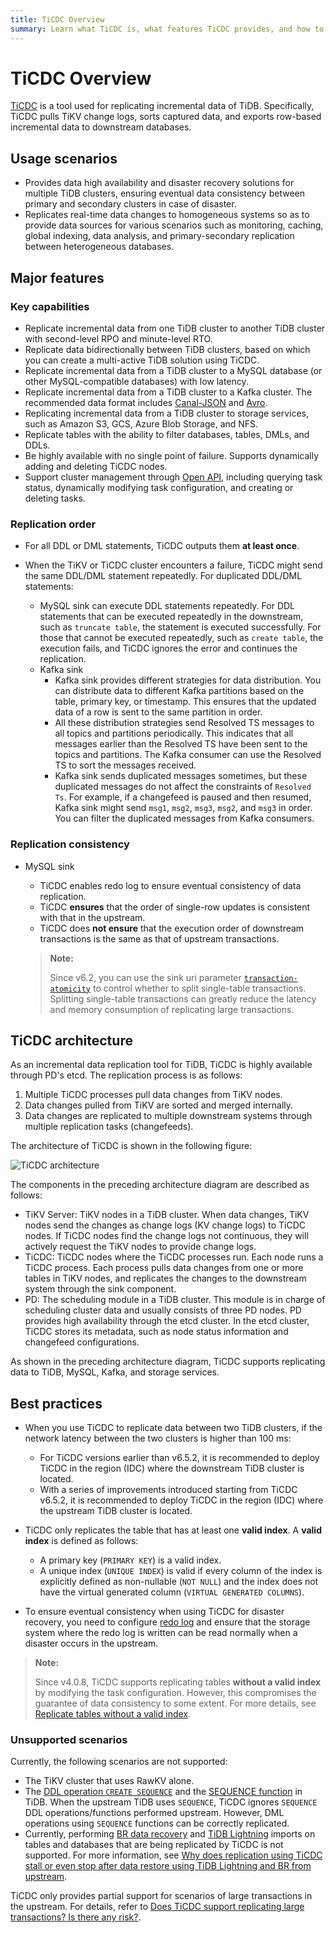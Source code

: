 ```yaml
---
title: TiCDC Overview
summary: Learn what TiCDC is, what features TiCDC provides, and how to install and deploy TiCDC.
---
```


# TiCDC Overview

[TiCDC](https://github.com/pingcap/tiflow/tree/master/cdc) is a tool used for replicating incremental data of TiDB. Specifically, TiCDC pulls TiKV change logs, sorts captured data, and exports row-based incremental data to downstream databases.

## Usage scenarios

- Provides data high availability and disaster recovery solutions for multiple TiDB clusters, ensuring eventual data consistency between primary and secondary clusters in case of disaster.
- Replicates real-time data changes to homogeneous systems so as to provide data sources for various scenarios such as monitoring, caching, global indexing, data analysis, and primary-secondary replication between heterogeneous databases.

## Major features

### Key capabilities

- Replicate incremental data from one TiDB cluster to another TiDB cluster with second-level RPO and minute-level RTO.
- Replicate data bidirectionally between TiDB clusters, based on which you can create a multi-active TiDB solution using TiCDC.
- Replicate incremental data from a TiDB cluster to a MySQL database (or other MySQL-compatible databases) with low latency.
- Replicate incremental data from a TiDB cluster to a Kafka cluster. The recommended data format includes [Canal-JSON](/ticdc/ticdc-canal-json.md) and [Avro](/ticdc/ticdc-avro-protocol.md).
- Replicating incremental data from a TiDB cluster to storage services, such as Amazon S3, GCS, Azure Blob Storage, and NFS.
- Replicate tables with the ability to filter databases, tables, DMLs, and DDLs.
- Be highly available with no single point of failure. Supports dynamically adding and deleting TiCDC nodes.
- Support cluster management through [Open API](/ticdc/ticdc-open-api-v2.md), including querying task status, dynamically modifying task configuration, and creating or deleting tasks.

### Replication order

- For all DDL or DML statements, TiCDC outputs them **at least once**.
- When the TiKV or TiCDC cluster encounters a failure, TiCDC might send the same DDL/DML statement repeatedly. For duplicated DDL/DML statements:

    - MySQL sink can execute DDL statements repeatedly. For DDL statements that can be executed repeatedly in the downstream, such as `truncate table`, the statement is executed successfully. For those that cannot be executed repeatedly, such as `create table`, the execution fails, and TiCDC ignores the error and continues the replication.
    - Kafka sink
        - Kafka sink provides different strategies for data distribution. You can distribute data to different Kafka partitions based on the table, primary key, or timestamp. This ensures that the updated data of a row is sent to the same partition in order.
        - All these distribution strategies send Resolved TS messages to all topics and partitions periodically. This indicates that all messages earlier than the Resolved TS have been sent to the topics and partitions. The Kafka consumer can use the Resolved TS to sort the messages received.
        - Kafka sink sends duplicated messages sometimes, but these duplicated messages do not affect the constraints of `Resolved Ts`. For example, if a changefeed is paused and then resumed, Kafka sink might send  `msg1`, `msg2`, `msg3`, `msg2`, and `msg3` in order. You can filter the duplicated messages from Kafka consumers.

### Replication consistency

- MySQL sink

    - TiCDC enables redo log to ensure eventual consistency of data replication.
    - TiCDC **ensures** that the order of single-row updates is consistent with that in the upstream.
    - TiCDC does **not ensure** that the execution order of downstream transactions is the same as that of upstream transactions.

    > **Note:**
    >
    > Since v6.2, you can use the sink uri parameter [`transaction-atomicity`](/ticdc/ticdc-sink-to-mysql.md#configure-sink-uri-for-mysql-or-tidb) to control whether to split single-table transactions. Splitting single-table transactions can greatly reduce the latency and memory consumption of replicating large transactions.

## TiCDC architecture

As an incremental data replication tool for TiDB, TiCDC is highly available through PD's etcd. The replication process is as follows:

1. Multiple TiCDC processes pull data changes from TiKV nodes.
2. Data changes pulled from TiKV are sorted and merged internally.
3. Data changes are replicated to multiple downstream systems through multiple replication tasks (changefeeds).

The architecture of TiCDC is shown in the following figure:

![TiCDC architecture](https://download.pingcap.com/images/docs/ticdc/cdc-architecture.png)

The components in the preceding architecture diagram are described as follows:

- TiKV Server: TiKV nodes in a TiDB cluster. When data changes, TiKV nodes send the changes as change logs (KV change logs) to TiCDC nodes. If TiCDC nodes find the change logs not continuous, they will actively request the TiKV nodes to provide change logs.
- TiCDC: TiCDC nodes where the TiCDC processes run. Each node runs a TiCDC process. Each process pulls data changes from one or more tables in TiKV nodes, and replicates the changes to the downstream system through the sink component.
- PD: The scheduling module in a TiDB cluster. This module is in charge of scheduling cluster data and usually consists of three PD nodes. PD provides high availability through the etcd cluster. In the etcd cluster, TiCDC stores its metadata, such as node status information and changefeed configurations.

As shown in the preceding architecture diagram, TiCDC supports replicating data to TiDB, MySQL, Kafka, and storage services.

## Best practices

- When you use TiCDC to replicate data between two TiDB clusters, if the network latency between the two clusters is higher than 100 ms:

    - For TiCDC versions earlier than v6.5.2, it is recommended to deploy TiCDC in the region (IDC) where the downstream TiDB cluster is located.
    - With a series of improvements introduced starting from TiCDC v6.5.2, it is recommended to deploy TiCDC in the region (IDC) where the upstream TiDB cluster is located.

- TiCDC only replicates the table that has at least one **valid index**. A **valid index** is defined as follows:

    - A primary key (`PRIMARY KEY`) is a valid index.
    - A unique index (`UNIQUE INDEX`) is valid if every column of the index is explicitly defined as non-nullable (`NOT NULL`) and the index does not have the virtual generated column (`VIRTUAL GENERATED COLUMNS`).

- To ensure eventual consistency when using TiCDC for disaster recovery, you need to configure [redo log](/ticdc/ticdc-sink-to-mysql.md#eventually-consistent-replication-in-disaster-scenarios) and ensure that the storage system where the redo log is written can be read normally when a disaster occurs in the upstream.

> **Note:**
>
> Since v4.0.8, TiCDC supports replicating tables **without a valid index** by modifying the task configuration. However, this compromises the guarantee of data consistency to some extent. For more details, see [Replicate tables without a valid index](/ticdc/ticdc-manage-changefeed.md#replicate-tables-without-a-valid-index).

### Unsupported scenarios

Currently, the following scenarios are not supported:

- The TiKV cluster that uses RawKV alone.
- The [DDL operation `CREATE SEQUENCE`](/sql-statements/sql-statement-create-sequence.md) and the [SEQUENCE function](/sql-statements/sql-statement-create-sequence.md#sequence-function) in TiDB. When the upstream TiDB uses `SEQUENCE`, TiCDC ignores `SEQUENCE` DDL operations/functions performed upstream. However, DML operations using `SEQUENCE` functions can be correctly replicated.
- Currently, performing [BR data recovery](/br/backup-and-restore-overview.md) and [TiDB Lightning](/tidb-lightning/tidb-lightning-overview.md) imports on tables and databases that are being replicated by TiCDC is not supported. For more information, see [Why does replication using TiCDC stall or even stop after data restore using TiDB Lightning and BR from upstream](/ticdc/ticdc-faq.md#why-does-replication-using-ticdc-stall-or-even-stop-after-data-restore-using-tidb-lightning-and-br-from-upstream).

TiCDC only provides partial support for scenarios of large transactions in the upstream. For details, refer to [Does TiCDC support replicating large transactions? Is there any risk?](/ticdc/ticdc-faq.md#does-ticdc-support-replicating-large-transactions-is-there-any-risk).
